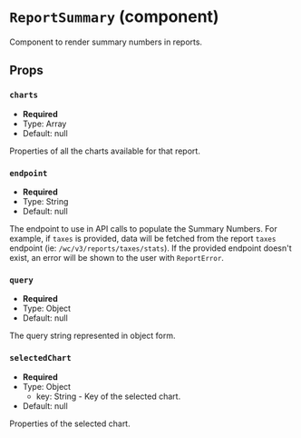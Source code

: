 `ReportSummary` (component)
===========================

Component to render summary numbers in reports.

Props
-----

### `charts`

- **Required**
- Type: Array
- Default: null

Properties of all the charts available for that report.

### `endpoint`

- **Required**
- Type: String
- Default: null

The endpoint to use in API calls to populate the Summary Numbers.
For example, if `taxes` is provided, data will be fetched from the report
`taxes` endpoint (ie: `/wc/v3/reports/taxes/stats`). If the provided endpoint
doesn't exist, an error will be shown to the user with `ReportError`.

### `query`

- **Required**
- Type: Object
- Default: null

The query string represented in object form.

### `selectedChart`

- **Required**
- Type: Object
  - key: String - Key of the selected chart.
- Default: null

Properties of the selected chart.

